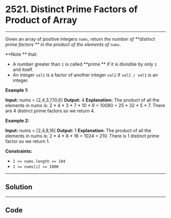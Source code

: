 # 2521. Distinct Prime Factors of Product of Array

---

Given an array of positive integers `nums`, return _the number of **distinct prime factors ** in the product of the elements of_ `nums`.

**Note ** that:

  * A number greater than `1` is called **prime ** if it is divisible by only `1` and itself.
  * An integer `val1` is a factor of another integer `val2` if `val2 / val1` is an integer.



 

**Example 1:**


**Input:** nums = [2,4,3,7,10,6]
**Output:** 4
**Explanation:**
The product of all the elements in nums is: 2 * 4 * 3 * 7 * 10 * 6 = 10080 = 25 * 32 * 5 * 7.
There are 4 distinct prime factors so we return 4.


**Example 2:**


**Input:** nums = [2,4,8,16]
**Output:** 1
**Explanation:**
The product of all the elements in nums is: 2 * 4 * 8 * 16 = 1024 = 210.
There is 1 distinct prime factor so we return 1.


 

**Constraints:**

  * `1 <= nums.length <= 104`
  * `2 <= nums[i] <= 1000`

---

## Solution



---

## Code
```python


```